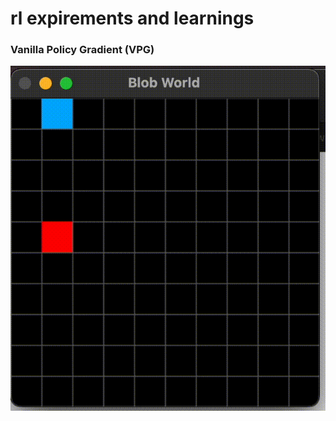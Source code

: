 # rl expirements and learnings

### Vanilla Policy Gradient (VPG)

<p align="center">
  <img src="media/vpg_moving.gif" alt="Vanilla Policy Gradient in Action">
</p>

